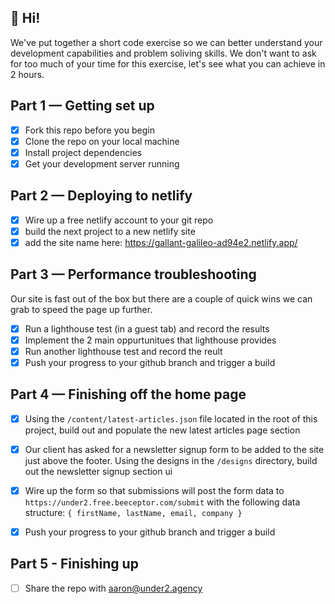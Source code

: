 ## 👋 Hi!

We've put together a short code exercise so we can better understand your development capabilities and problem soliving skills. We don't want to ask for too much of your time for this exercise, let's see what you can achieve in 2 hours.

## Part 1 — Getting set up

-   [x] Fork this repo before you begin
-   [x] Clone the repo on your local machine
-   [x] Install project dependencies
-   [x] Get your development server running

## Part 2 — Deploying to netlify

-   [x] Wire up a free netlify account to your git repo
-   [x] build the next project to a new netlify site
-   [x] add the site name here: https://gallant-galileo-ad94e2.netlify.app/

## Part 3 — Performance troubleshooting

Our site is fast out of the box but there are a couple of quick wins we can grab to speed the page up further.

-   [x] Run a lighthouse test (in a guest tab) and record the results
-   [x] Implement the 2 main oppurtunitues that lighthouse provides
-   [x] Run another lighthouse test and record the reult
-   [x] Push your progress to your github branch and trigger a build

## Part 4 — Finishing off the home page

-   [x] Using the `/content/latest-articles.json` file located in the root of this project, build out and populate the new latest articles page section
-   [x] Our client has asked for a newsletter signup form to be added to the site just above the footer. Using the designs in the `/designs` directory, build out the newsletter signup section ui

-   [x] Wire up the form so that submissions will post the form data to `https://under2.free.beeceptor.com/submit` with the following data structure:
        `{ firstName, lastName, email, company }`
-   [x] Push your progress to your github branch and trigger a build

## Part 5 - Finishing up

-   [ ] Share the repo with aaron@under2.agency
